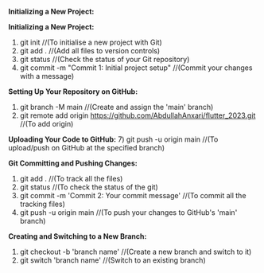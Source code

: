 **Initializing a New Project:**

 **Initializing a New Project:**
1) git init        //(To initialise a new project with Git)
2) git add .     //(Add all files to version controls)
3) git status    //(Check the status of your Git repository)
4) git commit -m "Commit 1: Initial project setup"   //(Commit your changes with a message)

 **Setting Up Your Repository on GitHub:**
1) git branch -M main   //(Create and assign the 'main' branch)
2) git remote add origin https://github.com/AbdullahAnxari/flutter_2023.git      //(To add origin)


 **Uploading Your Code to GitHub:**
7) git push -u origin main   //(To upload/push on GitHub at the specified branch)

 **Git Committing and Pushing Changes:**
1) git add .      //(To track all the files)
2) git status    //(To check the status of the git)
3) git commit -m 'Commit 2: Your commit message'     //(To commit all the tracking files)
4) git push -u origin main    //(To push your changes to GitHub's 'main' branch)


**Creating and Switching to a New Branch:**
1) git checkout -b 'branch name'  //(Create a new branch and switch to it)
2) git switch 'branch name'    //(Switch to an existing branch)